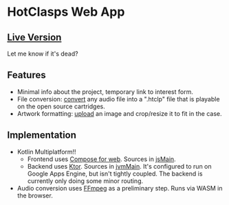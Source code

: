 # HotClasps Web App

## [Live Version](https://www.hotclasps.com)
Let me know if it's dead?

## Features
- Minimal info about the project, temporary link to interest form.
- File conversion: [convert](https://www.hotclasps.com/upload) any audio file into a ".htclp" file that is playable on the open source cartridges.
- Artwork formatting: [upload](https://www.hotclasps.com/artwork) an image and crop/resize it to fit in the case.

## Implementation
- Kotlin Multiplatform!!
  - Frontend uses [Compose for web](https://compose-web.ui.pages.jetbrains.team/). Sources in [jsMain](src/jsMain).
  - Backend uses [Ktor](https://ktor.io/). Sources in [jvmMain](src/jvmMain). It's configured to run on Google Apps Engine, but isn't tightly coupled. The backend is currently only doing some minor routing.
- Audio conversion uses [FFmpeg](https://ffmpeg.org/) as a preliminary step. Runs via WASM in the browser.
